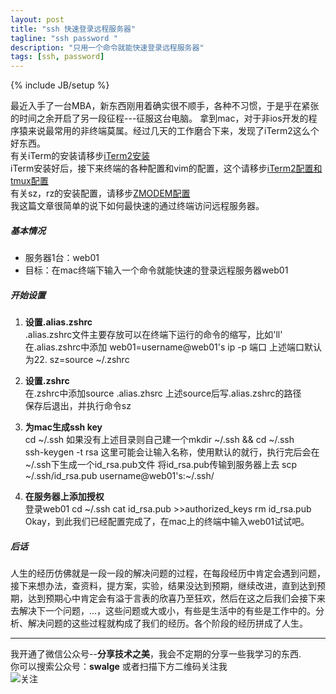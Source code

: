 ```yaml
---
layout: post
title: "ssh 快速登录远程服务器"
tagline: "ssh password "
description: "只用一个命令就能快速登录远程服务器"
tags: [ssh, password]
---
```

{% include JB/setup %}

最近入手了一台MBA，新东西刚用着确实很不顺手，各种不习惯，于是乎在紧张的时间之余开启了另一段征程---征服这台电脑。 
拿到mac，对于非ios开发的程序猿来说最常用的非终端莫属。经过几天的工作磨合下来，发现了iTerm2这么个好东西。  
    有关iTerm的安装请移步[iTerm2安装][2]  
    iTerm安装好后，接下来终端的各种配置和vim的配置，这个请移步[iTerm2配置和tmux配置][3]  
    有关sz，rz的安装配置，请移步[ZMODEM配置][4]  
我这篇文章很简单的说下如何最快速的通过终端访问远程服务器。

##### 基本情况

 - 服务器1台：web01
 - 目标：在mac终端下输入一个命令就能快速的登录远程服务器web01 

##### 开始设置 

1. __设置.alias.zshrc__   
    .alias.zshrc文件主要存放可以在终端下运行的命令的缩写，比如'll'  
    在.alias.zshrc中添加 web01=username@web01's ip -p 端口
    上述端口默认为22.
    sz=source ~/.zshrc

2. __设置.zshrc__   
    在.zshrc中添加source .alias.zhsrc
    上述source后写.alias.zshrc的路径  
    保存后退出，并执行命令sz

3. __为mac生成ssh key__   
    cd ~/.ssh
    如果没有上述目录则自己建一个mkdir ~/.ssh && cd ~/.ssh  
    ssh-keygen -t rsa
    这里可能会让输入名称，使用默认的就行，执行完后会在~/.ssh下生成一个id_rsa.pub文件
    将id_rsa.pub传输到服务器上去
    scp ~/.ssh/id_rsa.pub username@web01's:~/.ssh/
    
4. __在服务器上添加授权__  
    登录web01
    cd ~/.ssh
    cat id_rsa.pub >>authorized_keys
    rm id_rsa.pub
    Okay，到此我们已经配置完成了，在mac上的终端中输入web01试试吧。
    
##### 后话  
  人生的经历仿佛就是一段一段的解决问题的过程，在每段经历中肯定会遇到问题，接下来想办法，查资料，提方案，实验，结果没达到预期，继续改进，直到达到预期，达到预期心中肯定会有溢于言表的欣喜乃至狂欢，然后在这之后我们会接下来去解决下一个问题，...，这些问题或大或小，有些是生活中的有些是工作中的。分析、解决问题的这些过程就构成了我们的经历。各个阶段的经历拼成了人生。   

-------------------------------------------------------  
我开通了微信公众号--__分享技术之美__，我会不定期的分享一些我学习的东西.  
你可以搜索公众号：__swalge__ 或者扫描下方二维码关注我  
![关注][photo]  

[photo]:http://imagle.github.io/static/img/photo.jpg
[2]: http://iterm2.com/downloads.html
[3]: https://github.com/zanshin/dotfiles
[4]:http://h5b.net/iterm2-mac-os-ssh-client/